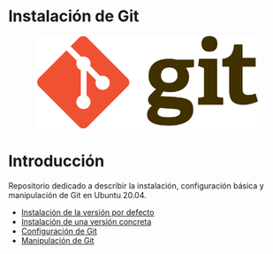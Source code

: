 # Instalación de Git
<div align="center">
  <img src="logo.png" width="400px">
</div>

# Introducción
Repositorio dedicado a describir la instalación, configuración básica y manipulación de Git en Ubuntu 20.04.
- [Instalación de la versión por defecto](Git-defecto.md)  
- [Instalación de una versión concreta](Git-version.md)   
- [Configuración de Git](Git-configuracion.md)   
- [Manipulación de Git](Git-manipulacion.md)

